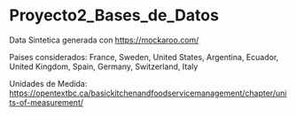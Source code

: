 # Proyecto2_Bases_de_Datos
Data Sintetica generada con https://mockaroo.com/

Paises considerados: France, Sweden, United States, Argentina, Ecuador, United Kingdom, Spain, Germany, Switzerland, Italy

Unidades de Medida: https://opentextbc.ca/basickitchenandfoodservicemanagement/chapter/units-of-measurement/
